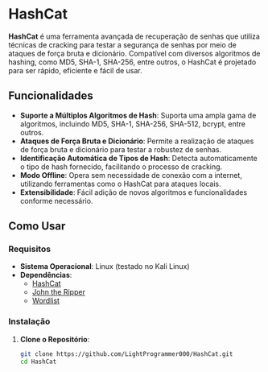 # HashCat

**HashCat** é uma ferramenta avançada de recuperação de senhas que utiliza técnicas de cracking para testar a segurança de senhas por meio de ataques de força bruta e dicionário. Compatível com diversos algoritmos de hashing, como MD5, SHA-1, SHA-256, entre outros, o HashCat é projetado para ser rápido, eficiente e fácil de usar.

## Funcionalidades

- **Suporte a Múltiplos Algoritmos de Hash**: Suporta uma ampla gama de algoritmos, incluindo MD5, SHA-1, SHA-256, SHA-512, bcrypt, entre outros.
- **Ataques de Força Bruta e Dicionário**: Permite a realização de ataques de força bruta e dicionário para testar a robustez de senhas.
- **Identificação Automática de Tipos de Hash**: Detecta automaticamente o tipo de hash fornecido, facilitando o processo de cracking.
- **Modo Offline**: Opera sem necessidade de conexão com a internet, utilizando ferramentas como o HashCat para ataques locais.
- **Extensibilidade**: Fácil adição de novos algoritmos e funcionalidades conforme necessário.

## Como Usar

### Requisitos

- **Sistema Operacional**: Linux (testado no Kali Linux)
- **Dependências**:
  - [HashCat](https://hashcat.net/hashcat/)
  - [John the Ripper](https://www.openwall.com/john/)
  - [Wordlist](https://github.com/danielmiessler/SecLists/tree/master/Passwords/)

### Instalação

1. **Clone o Repositório**:

   ```bash
   git clone https://github.com/LightProgrammer000/HashCat.git
   cd HashCat

